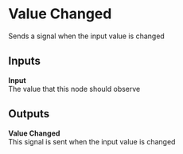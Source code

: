 # Value Changed
Sends a signal when the input value is changed

<div class = "node-inputs">

## Inputs
**Input**  
The value that this node should observe

</div>

<div class = "node-outputs">

## Outputs
**Value Changed**  
This signal is sent when the input value is changed

</div>
